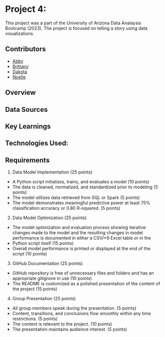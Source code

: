 # Project 4:

This project was a part of the University of Arizona Data Analaysis Bootcamp (2023). The project is focused on telling a story using data visualizations.

## Contributors
* [Abby](https://github.com/Abby-Boulter)
* [Brittany](https://github.com/brooksbb11)
* [Dakota](https://github.com/DakNewcomb)
* [Noelle](https://github.com/noellemtz)

## Overview


## Data Sources

## Key Learnings


## Technologies Used:


## Requirements
1. Data Model Implementation (25 points)
* A Python script initializes, trains, and evaluates a model (10 points)
* The data is cleaned, normalized, and standardized prior to modeling (5 points)
* The model utilizes data retrieved from SQL or Spark (5 points)
* The model demonstrates meaningful predictive power at least 75% classification accuracy or 0.80 R-squared. (5 points)

2. Data Model Optimization (25 points)
* The model optimization and evaluation process showing iterative changes made to the model and the resulting changes in model performance is documented in either a CSV/*9 Excel table or in the
* Python script itself (15 points)
* Overall model performance is printed or displayed at the end of the script (10 points)

3. GitHub Documentation (25 points)
* GitHub repository is free of unnecessary files and folders and has an appropriate gitignore in use (10 points)
* The README is customized as a polished presentation of the content of the project (15 points)

4. Group Presentation (25 points)
* All group members speak during the presentation. (5 points)
* Content, transitions, and conclusions flow smoothly within any time restrictions. (5 points)
* The content is relevant to the project. (10 points)
* The presentation maintains audience interest. (5 points)
